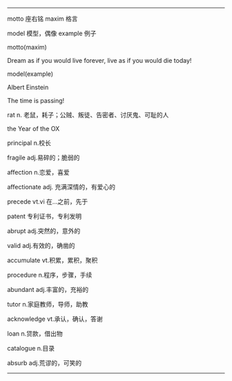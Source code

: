
---------------------------------------------------------------------------------------------------------------------

motto 座右铭
maxim 格言

model 模型，偶像
example 例子


motto(maxim)

Dream as if you would live forever, live as if you would die today!


model(example)

Albert Einstein

The time is passing!






rat n. 老鼠，耗子；公贼、叛徒、告密者、讨厌鬼、可耻的人

the Year of the OX

principal n.校长

fragile adj.易碎的；脆弱的

affection n.恋爱，喜爱

affectionate adj. 充满深情的，有爱心的

precede vt.vi 在...之前，先于

patent 专利证书，专利发明

abrupt adj.突然的，意外的

valid adj.有效的，确凿的

accumulate vt.积累，累积，聚积

procedure n.程序，步骤，手续

abundant adj.丰富的，充裕的

tutor n.家庭教师，导师，助教

acknowledge vt.承认，确认，答谢

loan n.贷款，借出物

catalogue n.目录

absurb adj.荒谬的，可笑的






---------------------------------------------------------------------------------------------------------------------


